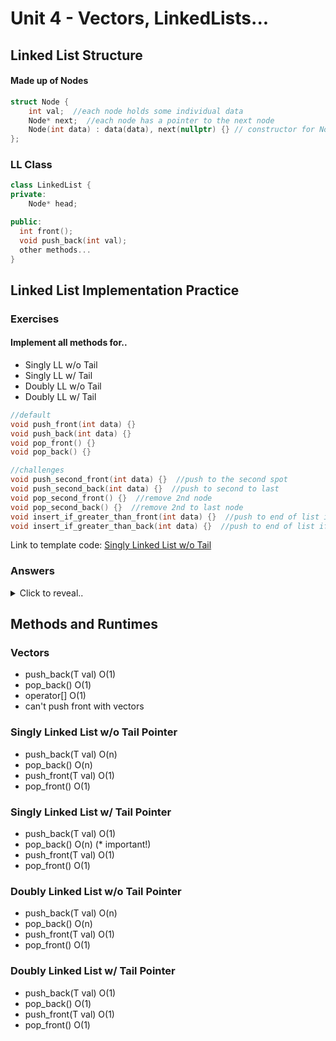 # Unit 4 - Vectors, LinkedLists...
## Linked List Structure
#### Made up of Nodes
```cpp
struct Node {
    int val;  //each node holds some individual data
    Node* next;  //each node has a pointer to the next node
    Node(int data) : data(data), next(nullptr) {} // constructor for Node
};
```

### LL Class
```cpp
class LinkedList {
private:
    Node* head;

public:
  int front();
  void push_back(int val);
  other methods...
}
```



## Linked List Implementation Practice
### Exercises
#### Implement all methods for..
- Singly LL w/o Tail 
- Singly LL w/ Tail
- Doubly LL w/o Tail
- Doubly LL w/ Tail
```cpp
//default
void push_front(int data) {}
void push_back(int data) {}
void pop_front() {}
void pop_back() {}

//challenges
void push_second_front(int data) {}  //push to the second spot
void push_second_back(int data) {}  //push to second to last
void pop_second_front() {}  //remove 2nd node
void pop_second_back() {}  //remove 2nd to last node
void insert_if_greater_than_front(int data) {}  //push to end of list if the value if greater than the first
void insert_if_greater_than_back(int data) {}  //push to end of list if that value is less than the last
```

Link to template code: [Singly Linked List w/o Tail](SinglyLL.cpp)

### Answers
<details>
  <summary>Click to reveal..</summary>

  ### Singly Linked List w/o Tail
  ```cpp
    // ADD NODE TO END OF LIST
    // 1 -> 2 -> 3 becomes 1 -> 2 -> 3 -> 4 when push_back(4)
    void push_back(int data) {
        if (head == nullptr) {
            head = new Node(data);
            return;
        }   

        Node * curr = head;
        while (curr->next != nullptr) {
            curr = curr->next;
        }
        curr->next = new Node(data);
        curr->next->next = nullptr;
    }

    // ADD NODE TO FRONT OF LIST
    // 1 -> 2 -> 3 becomes 4 -> 1 -> 2 -> 3 when push_front(4)
    void push_front(int data) {
        if (head == nullptr) {
            head = new Node(data);
            return;
        }  

        Node * myNode = new Node(data);
        myNode->next = head;
        head = myNode;
    }

    void pop_front() {
        if (not head) {
            return;
        }
        if (head->next = nullptr) {
            delete head;
            head = nullptr;
            return;
        }
        Node * temp = head->next;
        delete head;
        head = temp;
    }

    void pop_back() {
        if (not head) {
            return;
        }
        if (head->next = nullptr) {
            delete head;
            head = nullptr;
            return;
        }

        Node* curr = head;
        while (curr->next->next != nullptr) {
            curr = curr->next;
        }
        delete curr->next;
        curr->next = nullptr;
    }


    // return value of first node
    // 1 -> 2 -> 3 return 1
    int front() {
        if (not head) {return -1;}
        return head->val;
    }

    // return value of last node
    // 1 -> 2 -> 3 return 3
    int back() {
        if (not head) {return -1;}
        Node * curr = head;
        while (curr->next != nullptr) {
            curr = curr->next;
        }
        return curr->val;

    }

    // add node to the second last
    // 1 -> 2 -> 3 becomes 1 -> 2 -> 4 -> 3 when push_second_back(4)
    void push_second_back(int data) {
        if (head == nullptr) {
            head = new Node(data);
        }
        if (head->next == nullptr) {
            Node* newFirst = new Node(data);
            newFirst->next = head;
            head = newFirst;
        }
        Node * curr = head;
        while (curr->next->next != nullptr) {
            curr = curr->next;
        }
        Node * last = curr->next;
        curr->next = new Node(data);
        curr->next->next = last;
    }

    // remove second to last node
    // 1 -> 2 -> 3 -> 4 becomes 1 -> 2 -> 4  when pop_second_back()
    void pop_second_back() {
        if (head == nullptr or head->next == nullptr) {return;}

        Node * curr = head;
        while (curr->next->next->next != nullptr) {
            curr = curr->next;
        }
        Node * last = curr->next->next;
        delete curr->next;
        curr->next = last;
    }

    // add node to the one after the first
    // 1 -> 2 -> 3 becomes 1 -> 4 -> 2 -> 3 when push_second_front(4)
    void push_second_front(int data) {
        if (head == nullptr) {
            head = new Node(data);
            return;
        }
        Node * second = head->next;
        head->next = new Node(data);
        head->next->next = second;
    }

    // removes second node
    // 1 -> 2 -> 3 -> 4 becomes 1 -> 3 -> 4 when pop_second_front()
    void pop_second_front() {
        if (head == nullptr or head->next == nullptr) {return;}
        Node * third = head->next->next;
        delete head->next;
        head->next = third;
    }

    //push to end of list if the value if greater than the first
    void insert_if_greater_than_front(int data) {
        if (head == nullptr) {
            head = new Node(data);
            return;
        }
        if (data < head->val) {
            return;
        }
        Node * curr = head;
        while (curr->next!=nullptr) {
            curr = curr->next;
        }
        curr->next = new Node(data);
        curr->next->next = NULL;
    }

    //push to end of list if the value is greater than the last
    void insert_if_greater_than_back(int data) {
        if (head == nullptr) {
            head = new Node(data);
            return;
        }
        Node * curr = head;
        while (curr->next != nullptr) {
            curr = curr->next;
        }
        if (data < curr->val ) {
            return;
        }
        curr->next = new Node(data);
        curr->next->next = NULL;
    }
  
    
  ```


  ### Singly Linked List w/ Tail
  ### Doubly Linked List w/o Tail
  ### Doubly Linked List w/ Tail
  you can email me if you want to check answers for these
  
</details>















## Methods and Runtimes
### Vectors
- push_back(T val) O(1)
- pop_back() O(1)
- operator[] O(1)
- can't push front with vectors

### Singly Linked List w/o Tail Pointer
- push_back(T val) O(n)
- pop_back() O(n)
- push_front(T val) O(1)
- pop_front() O(1)

### Singly Linked List w/ Tail Pointer
- push_back(T val) O(1)
- pop_back() O(n) (* important!)
- push_front(T val) O(1)
- pop_front() O(1)

### Doubly Linked List w/o Tail Pointer
- push_back(T val) O(n)
- pop_back() O(n)
- push_front(T val) O(1)
- pop_front() O(1)

### Doubly Linked List w/ Tail Pointer
- push_back(T val) O(1)
- pop_back() O(1) 
- push_front(T val) O(1)
- pop_front() O(1)

